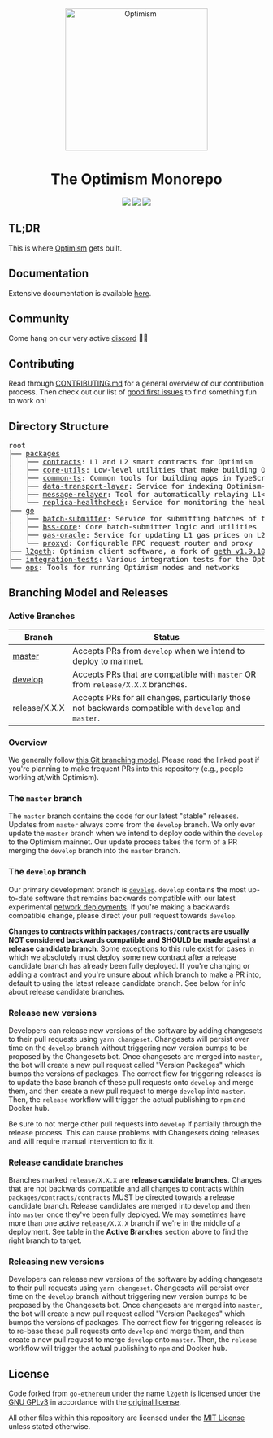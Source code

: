 <div align="center">
  <a href="https://community.optimism.io"><img alt="Optimism" src="https://user-images.githubusercontent.com/14298799/122151157-0b197500-ce2d-11eb-89d8-6240e3ebe130.png" width=280></a>
  <br />
  <h1> The Optimism Monorepo</h1>
</div>
<p align="center">
  <a href="https://github.com/ethereum-optimism/optimism/actions/workflows/ts-packages.yml?query=branch%3Amaster"><img src="https://github.com/ethereum-optimism/optimism/workflows/typescript%20/%20contracts/badge.svg" /></a>
  <a href="https://github.com/ethereum-optimism/optimism/actions/workflows/integration.yml?query=branch%3Amaster"><img src="https://github.com/ethereum-optimism/optimism/workflows/integration/badge.svg" /></a>
  <a href="https://github.com/ethereum-optimism/optimism/actions/workflows/geth.yml?query=branch%3Amaster"><img src="https://github.com/ethereum-optimism/optimism/workflows/geth%20unit%20tests/badge.svg" /></a>
</p>

## TL;DR

This is where [Optimism](https://optimism.io) gets built.

## Documentation

Extensive documentation is available [here](http://community.optimism.io/).

## Community

Come hang on our very active [discord](https://discord.optimism.io) 🔴✨

## Contributing

Read through [CONTRIBUTING.md](./CONTRIBUTING.md) for a general overview of our contribution process.
Then check out our list of [good first issues](https://github.com/ethereum-optimism/optimism/contribute) to find something fun to work on!

## Directory Structure

<pre>
root
├── <a href="./packages">packages</a>
│   ├── <a href="./packages/contracts">contracts</a>: L1 and L2 smart contracts for Optimism
│   ├── <a href="./packages/core-utils">core-utils</a>: Low-level utilities that make building Optimism easier
│   ├── <a href="./packages/common-ts">common-ts</a>: Common tools for building apps in TypeScript
│   ├── <a href="./packages/data-transport-layer">data-transport-layer</a>: Service for indexing Optimism-related L1 data
│   ├── <a href="./packages/message-relayer">message-relayer</a>: Tool for automatically relaying L1<>L2 messages in development
│   └── <a href="./packages/replica-healthcheck">replica-healthcheck</a>: Service for monitoring the health of a replica node
├── <a href="./go">go</a>
│   ├── <a href="./go/batch-submitter">batch-submitter</a>: Service for submitting batches of transactions and results to L1
│   ├── <a href="./go/bss-core">bss-core</a>: Core batch-submitter logic and utilities
│   ├── <a href="./go/gas-oracle">gas-oracle</a>: Service for updating L1 gas prices on L2
│   └── <a href="./go/proxyd">proxyd</a>: Configurable RPC request router and proxy
├── <a href="./l2geth">l2geth</a>: Optimism client software, a fork of <a href="https://github.com/ethereum/go-ethereum/tree/v1.9.10">geth v1.9.10</a>
├── <a href="./integration-tests">integration-tests</a>: Various integration tests for the Optimism network
└── <a href="./ops">ops</a>: Tools for running Optimism nodes and networks
</pre>

## Branching Model and Releases

<!-- TODO: explain about changesets + how we do npm publishing + docker publishing -->

### Active Branches

| Branch          | Status                                                                           |
| --------------- | -------------------------------------------------------------------------------- |
| [master](https://github.com/ethereum-optimism/optimism/tree/master/)                   | Accepts PRs from `develop` when we intend to deploy to mainnet.                                      |
| [develop](https://github.com/ethereum-optimism/optimism/tree/develop/)                 | Accepts PRs that are compatible with `master` OR from `release/X.X.X` branches.                    |
| release/X.X.X                                                                          | Accepts PRs for all changes, particularly those not backwards compatible with `develop` and `master`. |

### Overview

We generally follow [this Git branching model](https://nvie.com/posts/a-successful-git-branching-model/).
Please read the linked post if you're planning to make frequent PRs into this repository (e.g., people working at/with Optimism).

### The `master` branch

The `master` branch contains the code for our latest "stable" releases.
Updates from `master` always come from the `develop` branch.
We only ever update the `master` branch when we intend to deploy code within the `develop` to the Optimism mainnet.
Our update process takes the form of a PR merging the `develop` branch into the `master` branch.

### The `develop` branch

Our primary development branch is [`develop`](https://github.com/ethereum-optimism/optimism/tree/develop/).
`develop` contains the most up-to-date software that remains backwards compatible with our latest experimental [network deployments](https://community.optimism.io/docs/useful-tools/networks/).
If you're making a backwards compatible change, please direct your pull request towards `develop`.

**Changes to contracts within `packages/contracts/contracts` are usually NOT considered backwards compatible and SHOULD be made against a release candidate branch**.
Some exceptions to this rule exist for cases in which we absolutely must deploy some new contract after a release candidate branch has already been fully deployed.
If you're changing or adding a contract and you're unsure about which branch to make a PR into, default to using the latest release candidate branch.
See below for info about release candidate branches.

### Release new versions

Developers can release new versions of the software by adding changesets to their pull requests using `yarn changeset`. Changesets will persist over time on the `develop` branch without triggering new version bumps to be proposed by the Changesets bot. Once changesets are merged into `master`, the bot will create a new pull request called "Version Packages" which bumps the versions of packages. The correct flow for triggering releases is to update the base branch of these pull requests onto `develop` and merge them, and then create a new pull request to merge `develop` into `master`. Then, the `release` workflow will trigger the actual publishing to `npm` and Docker hub.

Be sure to not merge other pull requests into `develop` if partially through the release process. This can cause problems with Changesets doing releases and will require manual intervention to fix it.

### Release candidate branches

Branches marked `release/X.X.X` are **release candidate branches**.
Changes that are not backwards compatible and all changes to contracts within `packages/contracts/contracts` MUST be directed towards a release candidate branch.
Release candidates are merged into `develop` and then into `master` once they've been fully deployed.
We may sometimes have more than one active `release/X.X.X` branch if we're in the middle of a deployment.
See table in the **Active Branches** section above to find the right branch to target.

### Releasing new versions

Developers can release new versions of the software by adding changesets to their pull requests using `yarn changeset`. Changesets will persist over time on the `develop` branch without triggering new version bumps to be proposed by the Changesets bot. Once changesets are merged into `master`, the bot will create a new pull request called "Version Packages" which bumps the versions of packages. The correct flow for triggering releases is to re-base these pull requests onto `develop` and merge them, and then create a new pull request to merge `develop` onto `master`. Then, the `release` workflow will trigger the actual publishing to `npm` and Docker hub.

## License

Code forked from [`go-ethereum`](https://github.com/ethereum/go-ethereum) under the name [`l2geth`](https://github.com/ethereum-optimism/optimism/tree/master/l2geth) is licensed under the [GNU GPLv3](https://gist.github.com/kn9ts/cbe95340d29fc1aaeaa5dd5c059d2e60) in accordance with the [original license](https://github.com/ethereum/go-ethereum/blob/master/COPYING).

All other files within this repository are licensed under the [MIT License](https://github.com/ethereum-optimism/optimism/blob/master/LICENSE) unless stated otherwise.
